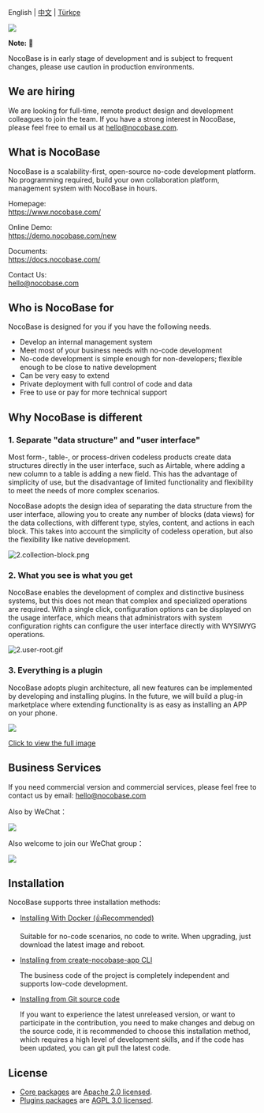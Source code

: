 English | [中文](./README.zh-CN.md) | [Türkçe](./README.tr-TR.md)
 
![](https://nocobase.oss-cn-beijing.aliyuncs.com/bbcedd403d31cd1ccc4e9709581f5c2f.png)  

**Note:** 📌

NocoBase is in early stage of development and is subject to frequent changes, please use caution in production environments.

## We are hiring

We are looking for full-time, remote product design and development colleagues to join the team. If you have a strong interest in NocoBase, please feel free to email us at hello@nocobase.com.

## What is NocoBase

NocoBase is a scalability-first, open-source no-code development platform. No programming required, build your own collaboration platform, management system with NocoBase in hours.

Homepage:  
https://www.nocobase.com/  

Online Demo:  
https://demo.nocobase.com/new

Documents:  
https://docs.nocobase.com/


Contact Us:  
hello@nocobase.com

## Who is NocoBase for

NocoBase is designed for you if you have the following needs.

- Develop an internal management system
- Meet most of your business needs with no-code development
- No-code development is simple enough for non-developers; flexible enough to be close to native development
- Can be very easy to extend
- Private deployment with full control of code and data
- Free to use or pay for more technical support

## Why NocoBase is different

### 1. Separate "data structure" and "user interface"

Most form-, table-, or process-driven codeless products create data structures directly in the user interface, such as Airtable, where adding a new column to a table is adding a new field. This has the advantage of simplicity of use, but the disadvantage of limited functionality and flexibility to meet the needs of more complex scenarios.

NocoBase adopts the design idea of separating the data structure from the user interface, allowing you to create any number of blocks (data views) for the data collections, with different type, styles, content, and actions in each block. This takes into account the simplicity of codeless operation, but also the flexibility like native development.


![2.collection-block.png](https://docs.nocobase.com/static/2.collection-block.7dcc928f.png)

### 2. What you see is what you get

NocoBase enables the development of complex and distinctive business systems, but this does not mean that complex and specialized operations are required. With a single click, configuration options can be displayed on the usage interface, which means that administrators with system configuration rights can configure the user interface directly with WYSIWYG operations.

![2.user-root.gif](https://docs.nocobase.com/static/2.user-root.824f5ef2.gif)

### 3. Everything is a plugin

NocoBase adopts plugin architecture, all new features can be implemented by developing and installing plugins. In the future, we will build a plug-in marketplace where extending functionality is as easy as installing an APP on your phone.

![](https://www.nocobase.com/images/NocoBaseMindMapLite.png)

[Click to view the full image](https://www.nocobase.com/images/NocoBaseMindMap.png)

## Business Services

If you need commercial version and commercial services, please feel free to contact us by email: hello@nocobase.com

Also by WeChat：  

![](https://www.nocobase.com/images/wechat.png)  

Also welcome to join our WeChat group：

![](https://www.nocobase.com/images/wechat-group.png)

## Installation

NocoBase supports three installation methods:

- <a target="_blank" href="https://docs.nocobase.com/welcome/getting-started/installation/docker-compose">Installing With Docker (👍Recommended)</a>

  Suitable for no-code scenarios, no code to write. When upgrading, just download the latest image and reboot.

- <a target="_blank" href="https://docs.nocobase.com/welcome/getting-started/installation/create-nocobase-app">Installing from create-nocobase-app CLI</a>

  The business code of the project is completely independent and supports low-code development.

- <a target="_blank" href="https://docs.nocobase.com/welcome/getting-started/installation/git-clone">Installing from Git source code</a>

  If you want to experience the latest unreleased version, or want to participate in the contribution, you need to make changes and debug on the source code, it is recommended to choose this installation method, which requires a high level of development skills, and if the code has been updated, you can git pull the latest code.

## License

- [Core packages](https://github.com/nocobase/nocobase/tree/main/packages/core) are [Apache 2.0 licensed](./LICENSE-APACHE-2.0).
- [Plugins packages](https://github.com/nocobase/nocobase/tree/main/packages/plugins) are [AGPL 3.0 licensed](./LICENSE-AGPL).

